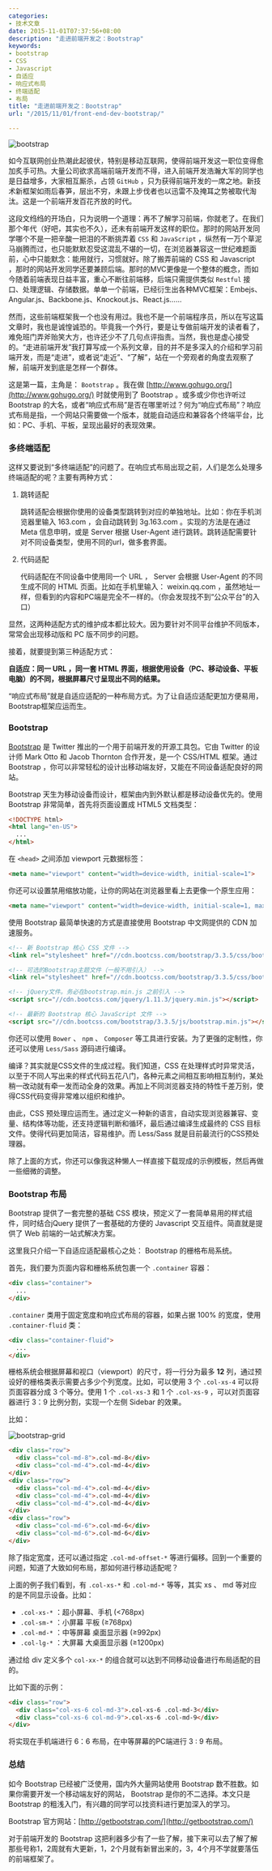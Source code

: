 ```yaml
---
categories:
- 技术文章
date: 2015-11-01T07:37:56+08:00
description: "走进前端开发之：Bootstrap"
keywords:
- bootstrap
- CSS
- Javascript
- 自适应
- 响应式布局
- 终端适配
- 布局
title: "走进前端开发之：Bootstrap"
url: "/2015/11/01/front-end-dev-bootstrap/"

---
```


![bootstrap](http://image.coderzh.com/bootstrap.jpg-wt)

<!--more-->

如今互联网创业热潮此起彼伏，特别是移动互联网，使得前端开发这一职位变得愈加炙手可热。大量公司欲求高端前端开发而不得，进入前端开发浩瀚大军的同学也是日益增多，大家相互厮杀，占领 `GitHub` ，只为获得前端开发的一席之地。新技术新框架如雨后春笋，层出不穷，未跟上步伐者也以迅雷不及掩耳之势被取代淘汰。这是一个前端开发百花齐放的时代。

这段文绉绉的开场白，只为说明一个道理：再不了解学习前端，你就老了。在我们那个年代（好吧，其实也不久），还未有前端开发这样的职位。那时的网站开发同学哪个不是一把辛酸一把泪的不断挑弄着 `CSS` 和 `JavaScript` ，纵然有一万个草泥马崩腾而过，也只能默默忍受这混乱不堪的一切，在浏览器兼容这一世纪难题面前，心中只能默念：能用就行，习惯就好。除了搬弄前端的 CSS 和 Javascript ，那时的网站开发同学还要兼顾后端。那时的MVC更像是一个整体的概念，而如今随着前端表现日益丰富，重心不断往前端移，后端只需提供类似 `Restful` 接口、处理逻辑、存储数据。单单一个前端，已经衍生出各种MVC框架：Embejs、Angular.js、Backbone.js、Knockout.js、React.js……

然而，这些前端框架我一个也没有用过。我也不是一个前端程序员，所以在写这篇文章时，我也是诚惶诚恐的。毕竟我一个外行，要是让专做前端开发的读者看了，难免班门弄斧贻笑大方，也许还少不了几句点评指责。当然，我也是虚心接受的。“走进前端开发”我打算写成一个系列文章，目的并不是多深入的介绍和学习前端开发，而是“走进”，或者说“走近”、“了解”，站在一个旁观者的角度去观察了解，前端开发到底是怎样一个群体。

这是第一篇，主角是： `Bootstrap` 。我在做 [http://www.gohugo.org/](http://www.gohugo.org/) 时就使用到了 Bootstrap 。或多或少你也许听过 Bootstrap 的大名，或者“响应式布局”是否在哪里听过？何为“响应式布局”？响应式布局是指，一个网站只需要做一个版本，就能自动适应和兼容各个终端平台，比如：PC、手机、平板，呈现出最好的表现效果。

### 多终端适配

这样又要说到“多终端适配”的问题了。在响应式布局出现之前，人们是怎么处理多终端适配的呢？主要有两种方式：

1. 跳转适配

    跳转适配会根据你使用的设备类型跳转到对应的单独地址。比如：你在手机浏览器里输入 163.com ，会自动跳转到 3g.163.com 。实现的方法是在通过 Meta 信息申明，或是 Server 根据 User-Agent 进行跳转。跳转适配需要针对不同设备类型，使用不同的url，做多套界面。

2. 代码适配

    代码适配在不同设备中使用同一个 URL ， Server 会根据 User-Agent 的不同生成不同的 HTML 页面。比如在手机里输入： weixin.qq.com ，虽然地址一样，但看到的内容和PC端是完全不一样的。（你会发现找不到“公众平台”的入口）

显然，这两种适配方式的维护成本都比较大。因为要针对不同平台维护不同版本，常常会出现移动版和 PC 版不同步的问题。

接着，就要提到第三种适配方式：

**自适应：同一 URL ，同一套 HTML 界面，根据使用设备（PC、移动设备、平板电脑）的不同，根据屏幕尺寸呈现出不同的结果。**

“响应式布局”就是自适应适配的一种布局方式。为了让自适应适配更加方便易用，Bootstrap框架应运而生。

### Bootstrap

[Bootstrap](http://getbootstrap.com/) 是 Twitter 推出的一个用于前端开发的开源工具包。它由 Twitter 的设计师 Mark Otto 和 Jacob Thornton 合作开发，是一个 CSS/HTML 框架。通过 Bootstrap ，你可以非常轻松的设计出移动端友好，又能在不同设备适配良好的网站。

Bootstrap 天生为移动设备而设计，框架由内到外默认都是移动设备优先的。使用 Bootstrap 非常简单，首先将页面设置成 HTML5 文档类型：

```html
<!DOCTYPE html>
<html lang="en-US">
  ...
</html>
```

在 `<head>` 之间添加 viewport 元数据标签：

```html
<meta name="viewport" content="width=device-width, initial-scale=1">
```

你还可以设置禁用缩放功能，让你的网站在浏览器里看上去更像一个原生应用：

```html
<meta name="viewport" content="width=device-width, initial-scale=1, maximum-scale=1, user-scalable=no">
```

使用 Bootstrap 最简单快速的方式是直接使用 Bootstrap 中文网提供的 CDN 加速服务。

```html
<!-- 新 Bootstrap 核心 CSS 文件 -->
<link rel="stylesheet" href="//cdn.bootcss.com/bootstrap/3.3.5/css/bootstrap.min.css">

<!-- 可选的Bootstrap主题文件（一般不用引入） -->
<link rel="stylesheet" href="//cdn.bootcss.com/bootstrap/3.3.5/css/bootstrap-theme.min.css">

<!-- jQuery文件。务必在bootstrap.min.js 之前引入 -->
<script src="//cdn.bootcss.com/jquery/1.11.3/jquery.min.js"></script>

<!-- 最新的 Bootstrap 核心 JavaScript 文件 -->
<script src="//cdn.bootcss.com/bootstrap/3.3.5/js/bootstrap.min.js"></script>
```

你还可以使用 `Bower` 、 `npm` 、 `Composer` 等工具进行安装。为了更强的定制性，你还可以使用 `Less/Sass` 源码进行编译。

编译？其实就是CSS文件的生成过程。我们知道，CSS 在处理样式时异常灵活，以至于不同人写出来的样式代码五花八门，各种元素之间相互影响相互制约，某处稍一改动就有牵一发而动全身的效果。再加上不同浏览器支持的特性千差万别，使得CSS代码变得非常难以组织和维护。

由此，CSS 预处理应运而生。通过定义一种新的语言，自动实现浏览器兼容、变量、结构体等功能，还支持逻辑判断和循环，最后通过编译生成最终的 CSS 目标文件。使得代码更加简洁，容易维护。而 Less/Sass 就是目前最流行的CSS预处理器。

除了上面的方式，你还可以像我这种懒人一样直接下载现成的示例模板，然后再做一些细微的调整。

### Bootstrap 布局

Bootstrap 提供了一套完整的基础 CSS 模块，预定义了一套简单易用的样式组件，同时结合jQuery 提供了一套基础的方便的 Javascript 交互组件。简直就是提供了 Web 前端的一站式解决方案。

这里我只介绍一下自适应适配最核心之处： Bootstrap 的栅格布局系统。

首先，我们要为页面内容和栅格系统包裹一个 `.container` 容器：

```html
<div class="container">
  ...
</div>
```

`.container` 类用于固定宽度和响应式布局的容器，如果占据 100% 的宽度，使用 `.container-fluid` 类：

```html
<div class="container-fluid">
  ...
</div>
```

栅格系统会根据屏幕和视口（viewport）的尺寸，将一行分为最多 **12** 列，通过预设好的栅格类表示需要占多少个列宽度。比如，可以使用 3 个 `.col-xs-4` 可以将页面容器分成 3 个等分。使用 1 个 `.col-xs-3` 和 1 个 `.col-xs-9` ，可以对页面容器进行 3：9 比例分割，实现一个左侧 Sidebar 的效果。

比如：

![bootstrap-grid](http://image.coderzh.com/bootstrap-grid.jpg)

```html
<div class="row">
  <div class="col-md-8">.col-md-8</div>
  <div class="col-md-4">.col-md-4</div>
</div>
<div class="row">
  <div class="col-md-4">.col-md-4</div>
  <div class="col-md-4">.col-md-4</div>
  <div class="col-md-4">.col-md-4</div>
</div>
<div class="row">
  <div class="col-md-6">.col-md-6</div>
  <div class="col-md-6">.col-md-6</div>
</div>
```

除了指定宽度，还可以通过指定 `.col-md-offset-*` 等进行偏移。回到一个重要的问题，知道了大致如何布局，那如何进行移动适配呢？

上面的例子我们看到，有 `.col-xs-*` 和 `.col-md-*` 等等，其实 xs 、 md 等对应的是不同显示设备。比如：

* `.col-xs-*` ：超小屏幕、手机 (<768px)
* `.col-sm-*` ：小屏幕 平板 (≥768px)
* `.col-md-*` ：中等屏幕 桌面显示器 (≥992px)
* `.col-lg-*` ：大屏幕 大桌面显示器 (≥1200px)

通过给 div 定义多个 `col-xx-*` 的组合就可以达到不同移动设备进行布局适配的目的。

比如下面的示例：

```html
<div class="row">
  <div class="col-xs-6 col-md-3">.col-xs-6 .col-md-3</div>
  <div class="col-xs-6 col-md-9">.col-xs-6 .col-md-9</div>
</div>
```

将实现在手机端进行 6：6 布局，在中等屏幕的PC端进行 3 : 9 布局。

### 总结

如今 Bootstrap 已经被广泛使用，国内外大量网站使用 Bootstrap 数不胜数。如果你需要开发一个移动端友好的网站， Bootstrap 是你的不二选择。本文只是 Bootstrap 的粗浅入门，有兴趣的同学可以找资料进行更加深入的学习。

Bootstrap 官方网站：[http://getbootstrap.com/](http://getbootstrap.com/)

对于前端开发的 Bootstrap 这把利器多少有了一些了解，接下来可以去了解了解那些号称1，2周就有大更新，1，2个月就有新冒出来的，3，4个月不学就要落伍的前端框架了。